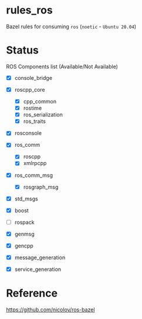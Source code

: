 # rules_ros

Bazel rules for consuming `ros` (`noetic` - `Ubuntu 20.04`)

# Status

ROS Components list (Available/Not Available)

- [x] console_bridge
- [x] roscpp_core
    - [x] cpp_common
    - [x] rostime
    - [x] ros_serialization
    - [x] ros_traits
- [x] rosconsole
- [x] ros_comm
    - [x] roscpp
    - [x] xmlrpcpp
- [x] ros_comm_msg
    - [x] rosgraph_msg
- [x] std_msgs
- [x] boost
- [ ] rospack
- [x] genmsg
- [x] gencpp
- [x] message_generation
- [x] service_generation


# Reference

https://github.com/nicolov/ros-bazel